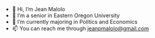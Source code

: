 - 👋 Hi, I’m Jean Malolo
- 👀 I’m a senior in Eastern Oregon University
- 🌱 I’m currently majoring in Politics and Economics
- 📫 You can reach me through jeanpmalolo@gmail.com


<!---
jeanpmalolo/jeanpmalolo is a ✨ special ✨ repository because its `README.md` (this file) appears on your GitHub profile.
You can click the Preview link to take a look at your changes.
--->
